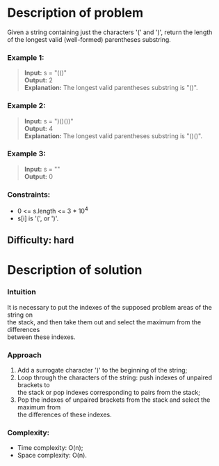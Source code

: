 # Description of problem

Given a string containing just the characters '(' and ')', return the length <br>
of the longest valid (well-formed) parentheses substring.

### Example 1:

> <b>Input:</b> s = "(()"<br>
<b>Output:</b> 2<br>
<b>Explanation:</b> The longest valid parentheses substring is "()".

### Example 2:

> <b>Input:</b> s = ")()())"<br>
<b>Output:</b> 4<br>
<b>Explanation:</b> The longest valid parentheses substring is "()()".

### Example 3:

> <b>Input:</b> s = ""<br>
<b>Output:</b> 0

### Constraints:

- 0 <= s.length <= 3 * 10<sup>4</sup>
- s[i] is '(', or ')'.

## Difficulty: hard

# Description of solution

### Intuition

It is necessary to put the indexes of the supposed problem areas of the string on<br> the stack, and then take them out and select the maximum from the differences <br>
between these indexes.

### Approach

1. Add a surrogate character ')' to the beginning of the string;
2. Loop through the characters of the string: push indexes of unpaired brackets to <br>
the stack or pop indexes corresponding to pairs from the stack;
3. Pop the indexes of unpaired brackets from the stack and select the maximum from <br>
the differences of these indexes.

### Complexity:

- Time complexity: O(n);
- Space complexity: O(n).
